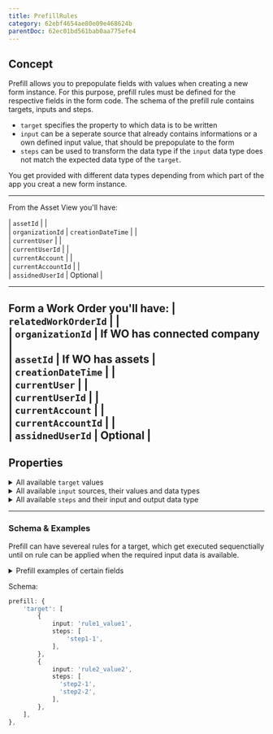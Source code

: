```yaml
---
title: PrefillRules
category: 62ebf4654ae80e09e468624b
parentDoc: 62ec01bd561bab0aa775efe4
---
```

## Concept

Prefill allows you to prepopulate fields with values when creating a new form instance. 
For this purpose, prefill rules must be defined for the respective fields in the form code. The schema of the prefill rule contains targets, inputs and steps. 
- `target` specifies the property to which data is to be written
- `input` can be a seperate source that already contains informations or a own defined input value,
that should be prepopulate to the form
- `steps` can be used to transform the data type if the `input` data type does not match the expected data type of the `target`.

You get provided with different data types depending from which part of the app you creat a new form instance.

---
From the Asset View you'll have: 

| `assetId`  |  |  
| `organizationId` 
| `creationDateTime`  |  |  
| `currentUser`  |  |  
| `currentUserId`  |  |  
| `currentAccount`  |  |  
| `currentAccountId`  |  |  
| `assidnedUserId`  | Optional |  

---
Form a Work Order you'll have: 
| `relatedWorkOrderId`  |  |  
| `organizationId`  | If WO has connected company |  
| `assetId`  | If WO has assets |  
| `creationDateTime`  |  |  
| `currentUser`  |  |  
| `currentUserId`  |  |  
| `currentAccount`  |  |  
| `currentAccountId`  |  |  
| `assidnedUserId`  | Optional |  
---
## Properties

<details>
<summary>All available <code>target</code> values </summary>

| Section                  |      `target`      |
| :------------------------- | :--------------|
| SignatureSection| `name`, `location`, `date`
   
| Field                  |      `target`      |
| :------------------------- | :--------------|
|SingleLineTextInput| `value`
|MultiLineTextInput| `value`
|AddressInput| `value`
|BooleanInput| `value`
|RichTextInput| `value`
|StaticSingleSelect| `value`
|StaticMultiSelect| `value`
|AssetSingleSelect| `selectedAsset`
|DateInput| `value`
|TimeInput| `value`
|PhoneNumberInput| `value`
|DateTimeInput| `value`
|TaskListInput| `entries`
|UserSingleSelect| `value`
|CompanySingleSelect| `selectedCompany`
</details>

<details>
<summary>All available <code>input</code> sources, their values and data types</summary>

`none` has to be used, when you would like to prepopulate a own defined value to the property.

| Source               | `input` (provided) value | Data type |
| :----------------------------- | :----- | :-----|
| Asset view | `assetId`| `ASSET_ID` (equals `STRING`)
| Selected organization |`organizationId` | `ACCOUNT_ID` (equals `STRING`)
| Form creation date time |`creationDateTime` | `REMBERG_DATE`
| Current user | `currentUser` | `USER_INFO`
| Current user | `currentUserId` | `USER_ID` (equals `STRING`)
| Current account | `currentAccount` | `ACCOUNT`
| Current account  |`currentAccountId` | `ACCOUNT_ID` (equals `STRING`)
| WorkOrder view |`assignedUserId` | `USER_ID` (equals `STRING`)
| WorkOrder view |`workOrderId` | `WORK_ORDER_ID` (equals `STRING`)
| - | `none`| `NONE`

</details>

<details>
<summary>All available <code>steps</code> and their input and output data type </summary>

`steps` have an input (expected) data type and an output (provided) data type. 
By chaining steps, the desired data type can be achieved "step by step". 

| `steps`               | input data type  | output data type |
| :----------------------------- | :----- | :-----|
| `dateTimeToDate` | `REMBERG_DATETIME`| `REMBERG_DATE`
| `assetIdToUser` | `ASSET_ID`| `ASSET`
| `userIdToUser` | `USER_ID`| `USER_INFO`
| `accountIdToAccount` | `ACCOUNT_ID`| `ACCOUNT`
| `userToFullNameString` | `USER_INFO` | `STRING`
| `assetToLocationAddress` | `ASSET`| `ADDRESS`
| `assetToCustomerAccountId` | `ASSET`| `ACCOUNT_ID`
| `assetToAssetTypeNameString` | `ASSET`| `STRING`
| `accountToBillingAddressAddress` | `ACCOUNT`| `ADDRESS`
| `addressToCityString` | `ADDRESS`| `STRING`
| `workOrderIdToWorkOrder` | `WORK_ORDER_ID`| `WORK_ORDER`
| `workOrderToLocationAddress` | `WORK_ORDER`| `ADDRESS`
| `workOrderToTasks` | `WORK_ORDER`| `TASKS`
| `staticString` | `[NONE, STRING]`| `STRING`
| `staticStringArray` | `[NONE, ARRAY_OF_STRINGS]`| `ARRAY_OF_STRINGS`
| `staticBoolean` | `[NONE, BOOLEAN]`| `BOOLEAN`
| `staticAddress` | `[NONE, ADDRESS]`| `ADDRESS`
| `staticDate` | `[NONE, REMBERG_DATE]`| `REMBERG_DATE`
| `staticTime` | `[NONE, REMBERG_TIME]`| `REMBERG_TIME`
| `staticPhoneNumber` | `[NONE, PHONE_NUMBER]`| `PHONE_NUMBER`
| `staticDateTime` | `[NONE, REMBERG_DATETIME]`| `REMBERG_DATETIME`
| `staticTasks` | `[NONE, TASKS]`| `TASKS`

</details>


--- 
### Schema & Examples

Prefill can have severeal rules for a target, which get executed sequenctially until on rule can be applied when the required input data is available.
<details>
<summary>Prefill examples of certain fields</summary>

```Typescript (SignatureSection)
prefill: {
    name: [
        {
            input: 'currentUser',
            steps: [
                'userToFullNameString',
            ],
        },
    ],
    location: [
        {
            input: 'assetId',
            steps: [
                'assetIdToAsset',
                'assetToLocationAddress',
                'addressToCityString',
            ],
        },
        {
            input: 'assetId',
            steps: [
                'assetIdToAsset',
                'assetToCustomerAccountId',
                'accountIdToAccount',
                'accountToBillingAddressAddress',
                'addressToCityString',
            ],
        },
        {
            input: 'organizationId',
            steps: [
                'accountIdToAccount',
                'accountToBillingAddressAddress',
                'addressToCityString',
            ],
        },
        {
            input: 'none',
            steps: [
                [
                    'staticString',
                    'Default Location',
                ],
            ],
        },
    ],
    date: [
        {
            input: 'creationDateTime',
            steps: ['dateTimeToDate'],
        },
    ],
},
```
```Typescript (AddressInput)
prefill: {
    value: [
        {
            input: 'none',
            steps: [
                [
                    'staticAddress',
                    {
                        city: 'Default City',
                        street: 'Default Street',
                        streetNumber: '1',
                        country: 'Default Country',
                        other: 'Default supplement',
                        countryProvince: 'Default state',
                        company: 'Default Company',
                    },
                ],
            ],
        },
    ],
},
```
```Typescript (AddressInput2)
prefill: {
    value: [
        {
            input: 'workOrderId',
            steps: [
                'workOrderIdToWorkOrder',
                'workOrderToLocationAddress',
            ],
        },
    ],
},
```
```Typescript (TaskListInput)
prefill: {
    entries: [
        {
            input: 'none',
            steps: [
                [
                    'staticTasks',
                    [{
                        done: false,
                        title: 'Task 1',
                        comment: 'This task was prefilled 1',
                        highPriority: false,
                        necessary: false,
                    },
                    {
                        done: false,
                        title: 'Task 2',
                        comment: 'This task was prefilled 2',
                        highPriority: true,
                        necessary: true,
                    },
                    {
                        done: true,
                        title: 'Task 3',
                        comment: 'This task was prefilled 3',
                        highPriority: false,
                        necessary: true,
                    },
                    {
                        done: false,
                        title: 'Task 4',
                        comment: 'This task was prefilled 4',
                        highPriority: true,
                        necessary: false,
                    }],
                ],
            ],
        },
    ],
},
```
```Typescript (TaskListInput2)
prefill: {
    entries: [
        {
            input: 'workOrderId',
            steps: [ 'workOrderIdToWorkOrder', 'workOrderToTasks' ],
        },
    ],
},
```
```Typescript (SingleLineTextInput)
prefill: {
    value: [
        {
            input: 'assetId',
            steps: [
                'assetIdToAsset',
                'assetToAssetTypeNameString',
            ],
        },
    ],
},
```
```Typescript (MultiLineTextInput)
prefill: {
    value: [{
            input: 'none',
            steps: [[
                    'staticString',
                    'Default \n Multi \n Line \n Text',
             ]],
     }],
},
```
```Typescript (RichTextInput)
prefill: {
    value: [
        {
            input: 'none',
            steps: [
                [
                    'staticString',
                    '<h1>Default rich text content</h1>',
                ],
            ],
        },
    ],
},
```
```Typescript (UserSingleSelect)
prefill: {
    value: [{
            input: 'currentUserId',
            steps: [],
    }],
},
```
```Typescript (BooleanInput)
prefill: {
    value: [{
        input: 'none',
        steps: [['staticBoolean', true]],
    }],
},
```
```Typescript (TimeInput)
prefill: {
    value: [{
        input: 'none',
        steps: [[
            'staticTime',
            '22:22',
        ]],
    }],
},
```
```Typescript (DateTimeInput)
prefill: {
    value: [{
        input: 'none',
        steps: [[
            'staticDateTime',
            '2022-02-22T22:22:00.000Z_Europe/Berlin',
        ]],
    }],
},
```
</details>


Schema:
```Typescript (PreFill schema general)
prefill: {
    'target': [
        {
            input: 'rule1_value1',
            steps: [
                'step1-1',
            ],
        },
        {
            input: 'rule2_value2',
            steps: [
              'step2-1',
              'step2-2',
            ],
        },
    ],
},
```